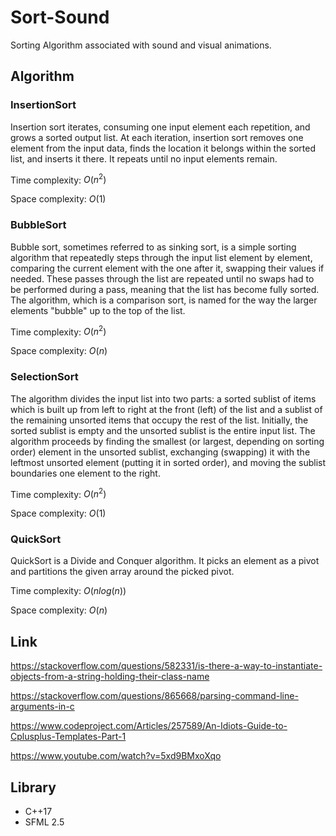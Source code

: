 # Sort-Sound

Sorting Algorithm associated with sound and visual animations.


## Algorithm

### InsertionSort

Insertion sort iterates, consuming one input element each repetition, and grows a sorted output list. At each iteration, insertion sort removes one element from the input data, finds the location it belongs within the sorted list, and inserts it there. It repeats until no input elements remain.

Time complexity: $O(n^2)$

Space complexity: $O(1)$

### BubbleSort

Bubble sort, sometimes referred to as sinking sort, is a simple sorting algorithm that repeatedly steps through the input list element by element, comparing the current element with the one after it, swapping their values if needed. These passes through the list are repeated until no swaps had to be performed during a pass, meaning that the list has become fully sorted. The algorithm, which is a comparison sort, is named for the way the larger elements "bubble" up to the top of the list. 

Time complexity: $O(n^2)$

Space complexity: $O(n)$

### SelectionSort

The algorithm divides the input list into two parts: a sorted sublist of items which is built up from left to right at the front (left) of the list and a sublist of the remaining unsorted items that occupy the rest of the list. Initially, the sorted sublist is empty and the unsorted sublist is the entire input list. The algorithm proceeds by finding the smallest (or largest, depending on sorting order) element in the unsorted sublist, exchanging (swapping) it with the leftmost unsorted element (putting it in sorted order), and moving the sublist boundaries one element to the right. 

Time complexity: $O(n^2)$

Space complexity: $O(1)$

### QuickSort

QuickSort is a Divide and Conquer algorithm. It picks an element as a pivot and partitions the given array around the picked pivot.

Time complexity: $O(nlog(n))$

Space complexity: $O(n)$

## Link

https://stackoverflow.com/questions/582331/is-there-a-way-to-instantiate-objects-from-a-string-holding-their-class-name

https://stackoverflow.com/questions/865668/parsing-command-line-arguments-in-c

https://www.codeproject.com/Articles/257589/An-Idiots-Guide-to-Cplusplus-Templates-Part-1

https://www.youtube.com/watch?v=5xd9BMxoXqo

## Library

- C++17
- SFML 2.5